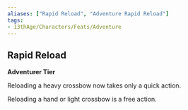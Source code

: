 ```yaml
---
aliases: ["Rapid Reload", "Adventure Rapid Reload"]
tags: 
- 13thAge/Characters/Feats/Adventure
---
```


## Rapid Reload

__Adventurer Tier__

Reloading a heavy crossbow now takes only a quick action.

Reloading a hand or light crossbow is a free action.
